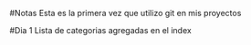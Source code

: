 #Notas
Esta es la primera vez que utilizo git en mis proyectos

#Dia 1
Lista de categorias agregadas en el index